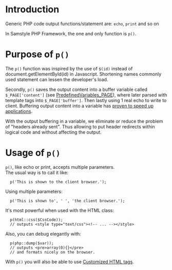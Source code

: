 # Introduction #

Generic PHP code output functions/statement are:
`echo`, `print` and so on

In Samstyle PHP Framework, the one and only function is `p()`.

# Purpose of `p()` #
The `p()` function was inspired by the use of `$(id)` instead of document.getElementById(id) in Javascript. Shortening names commonly used statement can lessen the developer's load.

Secondly, `p()` saves the output content into a buffer variable called `$_PAGE['content']` (see [PredefinedVariables\_PAGE](PredefinedVariables_PAGE.md)), where later parsed with template tags into `$_PAGE['buffer']`. Then lastly using 1 real echo to write to client. Buffering output content into a variable has [proven to speed up applications](http://thephpcode.blogspot.com/2009/06/echo-vs-output-buffer.html).

With the output buffering in a variable, we eliminate or reduce the problem of "headers already sent". Thus allowing to put header redirects within logical code and without affecting the output.

# Usage of `p()` #

`p()`, like echo or print, accepts multiple parameters.<br />The usual way is to call it like:
```
  p('This is shown to the client browser.');
```
Using multiple parameters:
```
  p('This is shown to', ' ', 'the client browser.');
```
It's most powerful when used with the HTML class:
```
  p(html::css($CssCode));
  // outputs <style type="text/css"><!-- ... --></style>
```
Also, you can debug elegantly with:
```
  p(php::dump($var));
  // outputs <pre>array(0){}</pre>
  // and formats nicely on the browser.
```

With `p()` you will also be able to use [Customized HTML tags](CustomHTMLTags.md).